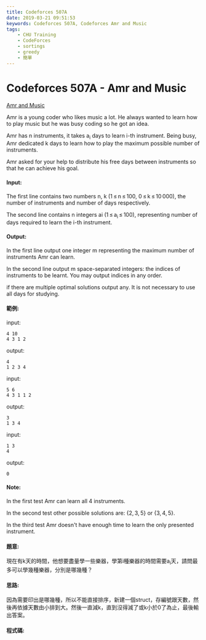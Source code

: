 ```yaml
---
title: Codeforces 507A
date: 2019-03-21 09:51:53
keywords: Codeforces 507A, Codeforces Amr and Music
tags:
    - CHU Training
    - CodeForces
    - sortings
    - greedy
    - 簡單
---
```

# Codeforces 507A - Amr and Music
[Amr and Music](https://codeforces.com/problemset/problem/507/A)

Amr is a young coder who likes music a lot. He always wanted to learn how to play music but he was busy coding so he got an idea.
<!-- more -->
Amr has n instruments, it takes a<sub>i</sub> days to learn i-th instrument. Being busy, Amr dedicated k days to learn how to play the maximum possible number of instruments.

Amr asked for your help to distribute his free days between instruments so that he can achieve his goal.

#### Input:
The first line contains two numbers n, k (1 ≤ n ≤ 100, 0 ≤ k ≤ 10 000), the number of instruments and number of days respectively.

The second line contains n integers ai (1 ≤ a<sub>i</sub> ≤ 100), representing number of days required to learn the i-th instrument.

#### Output:
In the first line output one integer m representing the maximum number of instruments Amr can learn.

In the second line output m space-separated integers: the indices of instruments to be learnt. You may output indices in any order.

if there are multiple optimal solutions output any. It is not necessary to use all days for studying.

#### 範例:

input:
```
4 10
4 3 1 2
```
output:
```
4
1 2 3 4
```
input:
```
5 6
4 3 1 1 2
```
output:
```
3
1 3 4
```
input:
```
1 3
4
```
output:
```
0
```

#### Note:
In the first test Amr can learn all 4 instruments.

In the second test other possible solutions are: {2, 3, 5} or {3, 4, 5}.

In the third test Amr doesn't have enough time to learn the only presented instrument.

#### 題意:
現在有k天的時間，他想要盡量學一些樂器，學第i種樂器的時間需要a<sub>i</sub>天，請問最多可以學幾種樂器，分別是哪幾種？

#### 思路:
因為需要印出是哪幾種，所以不能直接排序，新建一個struct，存編號跟天數，然後再依據天數由小排到大。然後一直減k，直到沒得減了或k小於0了為止，最後輸出答案。

#### 程式碼:
<script src="https://gist.github.com/Daviswww/9f680592a720d787b000254aefbb2d03.js"></script>

